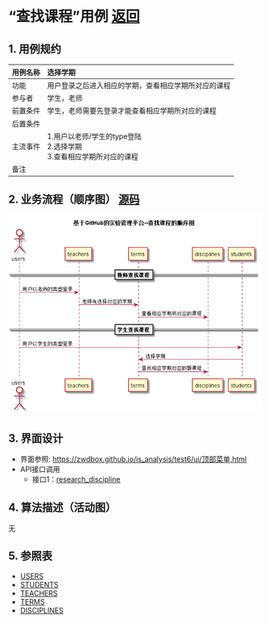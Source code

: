 # “查找课程”用例 [返回](./README.md)
## 1. 用例规约


|用例名称|选择学期|
|-------|:-------------|
|功能|用户登录之后进入相应的学期，查看相应学期所对应的课程|
|参与者|学生，老师|
|前置条件|学生，老师需要先登录才能查看相应学期所对应的课程|
|后置条件| |
|主流事件| 1.用户以老师/学生的type登陆<br/>2.选择学期<br/>3.查看相应学期所对应的课程|
|备注| |

## 2. 业务流程（顺序图） [源码](../src/查找课程_sequence.puml)
![查找课程](../查找课程_sequence.png) 

## 3. 界面设计
- 界面参照: https://zwdbox.github.io/is_analysis/test6/ui/顶部菜单.html
- API接口调用
    - 接口1：[research_discipline](../接口/research_discipline.md)

## 4. 算法描述（活动图）

无

## 5. 参照表
- [USERS](../数据库设计.md/#USERS)
- [STUDENTS](../数据库设计.md/#STUDENTS)
- [TEACHERS](../数据库设计.md/#TEACHERS)
- [TERMS](../数据库设计.md/#TERMS)
- [DISCIPLINES](../数据库设计.md/#DISCIPLINES)
